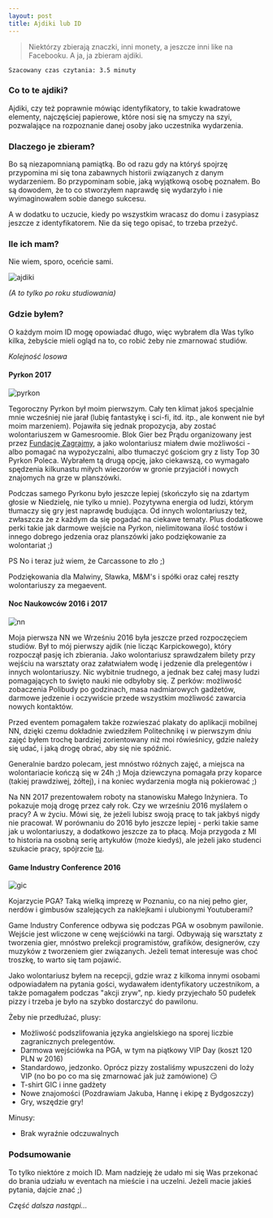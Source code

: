 ```yaml
---
layout: post
title: Ajdiki lub ID
---
```


> Niektórzy zbierają znaczki, inni monety, a jeszcze inni like na
Facebooku. A ja, ja zbieram ajdiki.


`Szacowany czas czytania: 3.5 minuty`

### Co to te ajdiki?

Ajdiki, czy też poprawnie mówiąc identyfikatory, to takie kwadratowe
elementy, najczęściej papierowe, które nosi się na smyczy na szyi,
pozwalające na rozpoznanie danej osoby jako uczestnika wydarzenia.

### Dlaczego je zbieram?

Bo są niezapomnianą pamiątką. Bo od razu gdy na któryś spojrzę przypomina
mi się tona zabawnych historii związanych z danym wydarzeniem. Bo
przypominam sobie, jaką wyjątkową osobę poznałem. Bo są dowodem, że to co
stworzyłem naprawdę się wydarzyło i nie wyimaginowałem sobie danego sukcesu.

A w dodatku to uczucie, kiedy po wszystkim wracasz do domu i zasypiasz
jeszcze z identyfikatorem. Nie da się tego opisać, to trzeba przeżyć.

### Ile ich mam?

Nie wiem, sporo, oceńcie sami.

![ajdiki](/blog/images/ajdiki.jpg)

*(A to tylko po roku studiowania)*

### Gdzie byłem?

O każdym moim ID mogę opowiadać długo, więc wybrałem dla Was tylko kilka,
żebyście mieli ogląd na to, co robić żeby nie zmarnować studiów.

*Kolejność losowa*

#### Pyrkon 2017

![pyrkon](/blog/images/pyrkon.jpg)

Tegoroczny Pyrkon był moim pierwszym. Cały ten klimat jakoś specjalnie
mnie wcześniej nie jarał (lubię fantastykę i sci-fi, itd. itp., ale
konwent nie był moim marzeniem). Pojawiła się jednak propozycja, aby
zostać wolontariuszem w Gamesroomie. Blok Gier bez Prądu organizowany
jest przez [Fundację Zagrajmy](https://www.facebook.com/fundacja.zagrajmy/),
a jako wolontariusz miałem dwie możliwości - albo pomagać na wypożyczalni,
albo tłumaczyć gościom gry z listy Top 30 Pyrkon Poleca. Wybrałem tą drugą
opcję, jako ciekawszą, co wymagało spędzenia kilkunastu miłych wieczorów
w gronie przyjaciół i nowych znajomych na grze w planszówki.

Podczas samego Pyrkonu było jeszcze lepiej (skończyło się na zdartym
głosie w Niedzielę, nie tylko u mnie). Pozytywna energia od ludzi, którym
tłumaczy się gry jest naprawdę budująca. Od innych wolontariuszy też,
zwłaszcza że z każdym da się pogadać na ciekawe tematy. Plus dodatkowe
perki takie jak darmowe wejście na Pyrkon, nielimitowana ilość tostów
i innego dobrego jedzenia oraz planszówki jako podziękowanie za wolontariat ;)

PS No i teraz już wiem, że Carcassone to zło ;)

Podziękowania dla Malwiny, Sławka, M&M's i spółki oraz całej reszty
wolontariuszy za megaevent.

#### Noc Naukowców 2016 i 2017

![nn](/blog/images/nn.jpg)

Moja pierwsza NN we Wrześniu 2016 była jeszcze przed rozpoczęciem studiów.
Był to mój pierwszy ajdik (nie licząc Karpickowego), który rozpoczął
pasję ich zbierania. Jako wolontariusz sprawdzałem bilety przy wejściu
na warsztaty oraz załatwiałem wodę i jedzenie dla prelegentów i innych
wolontariuszy. Nic wybitnie trudnego, a jednak bez całej masy ludzi
pomagających to święto nauki nie odbyłoby się. Z perków: możliwość zobaczenia
Polibudy po godzinach, masa nadmiarowych gadżetów, darmowe jedzenie i
oczywiście przede wszystkim możliwość zawarcia nowych kontaktów.

Przed eventem pomagałem także rozwieszać plakaty do aplikacji mobilnej NN,
dzięki czemu dokładnie zwiedziłem Politechnikę i w pierwszym dniu zajęć byłem
trochę bardziej zorientowany niż moi rówieśnicy, gdzie należy się udać, i jaką
drogę obrać, aby się nie spóźnić.

Generalnie bardzo polecam, jest mnóstwo różnych zajęć, a miejsca na
wolontariacie kończą się w 24h ;) Moja dziewczyna pomagała przy koparce
(takiej prawdziwej, żółtej), i na koniec wydarzenia mogła nią pokierować ;)

Na NN 2017 prezentowałem roboty na stanowisku Małego Inżyniera.
To pokazuje moją drogę przez cały rok. Czy we wrześniu 2016 myślałem o pracy?
A w życiu. Mówi się, że jeżeli lubisz swoją pracę to tak jakbyś nigdy nie pracował.
W porównaniu do 2016 było jeszcze lepiej - perki takie same jak u wolontariuszy,
a dodatkowo jeszcze za to płacą. Moja przygoda z MI to historia na osobną
serię artykułów (może kiedyś), ale jeżeli jako studenci szukacie pracy,
spójrzcie [tu](http://www.malyinzynier.pl/o-nas/praca).

#### Game Industry Conference 2016

![gic](/blog/images/gic.jpg)

Kojarzycie PGA? Taką wielką imprezę w Poznaniu, co na niej pełno gier,
nerdów i gimbusów szalejących za naklejkami i ulubionymi Youtuberami?

Game Industry Conference odbywa się podczas PGA w osobnym pawilonie.
Wejście jest wliczone w cenę wejściówki na targi. Odbywają się warsztaty
z tworzenia gier, mnóstwo prelekcji programistów, grafików, designerów,
czy muzyków z tworzeniem gier związanych. Jeżeli temat interesuje was choć
troszkę, to warto się tam pojawić.

Jako wolontariusz byłem na recepcji, gdzie wraz z kilkoma innymi osobami
odpowiadałem na pytania gości, wydawałem identyfikatory uczestnikom, a
także pomagałem podczas "akcji zryw", np. kiedy przyjechało 50 pudełek pizzy
i trzeba je było na szybko dostarczyć do pawilonu.

Żeby nie przedłużać, plusy:
- Możliwość podszlifowania języka angielskiego na sporej liczbie zagranicznych
prelegentów.
- Darmowa wejściówka na PGA, w tym na piątkowy VIP Day (koszt 120 PLN w 2016)
- Standardowo, jedzonko. Oprócz pizzy zostaliśmy wpuszczeni do loży VIP
(no bo po co ma się zmarnować jak już zamówione) :smirk:
- T-shirt GIC i inne gadżety
- Nowe znajomości (Pozdrawiam Jakuba, Hannę i ekipę z Bydgoszczy)
- Gry, wszędzie gry!

Minusy:
- Brak wyraźnie odczuwalnych

### Podsumowanie

To tylko niektóre z moich ID. Mam nadzieję że udało mi się Was przekonać
do brania udziału w eventach na mieście i na uczelni. Jeżeli macie jakieś
pytania, dajcie znać ;)

*Część dalsza nastąpi...*